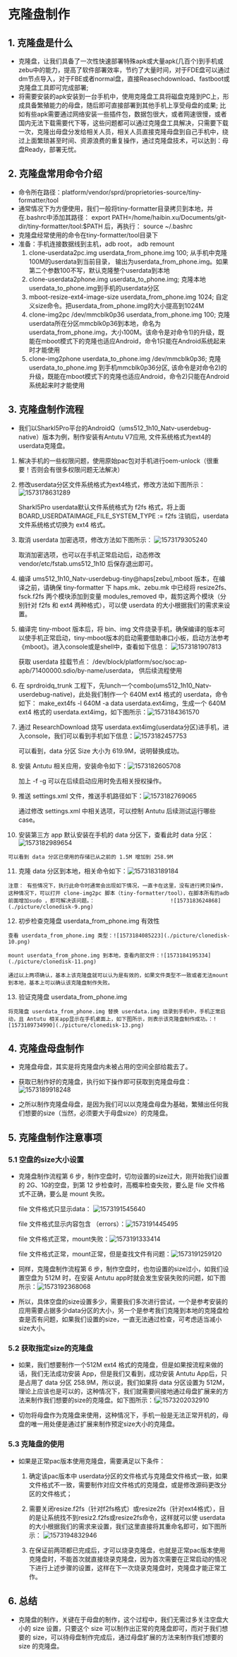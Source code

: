

# 克隆盘制作

## 1. 克隆盘是什么

- 克隆盘，让我们具备了一次性快速部署特殊apk或大量apk(几百个)到手机或zebu中的能力，提高了软件部署效率，节约了大量时间，对于FDE盘可以通过dm节点导入，对于FBE或者normal盘，直接Reasechdownload、fastboot或克隆盘工具即可完成部署;
- 将需要安装的apk安装到一台手机中，使用克隆盘工具将磁盘克隆到PC上，形成具备繁殖能力的母盘，随后即可直接部署到其他手机上享受母盘的成果; 比如有些apk需要通过网络安装一些插件包，数据包很大，或者网速很慢，或者国内无法下载需要代下等，这些问题都可以通过克隆盘工具解决，只需要下载一次，克隆出母盘分发给相关人员，相关人员直接克隆母盘到自己手机中，绕过上面繁琐甚至时间、资源浪费的重复操作，通过克隆盘技术，可以达到：母盘Ready，部署无忧。



## 2. 克隆盘常用命令介绍

- 命令所在路径：platform/vendor/sprd/proprietories-source/tiny-formatter/tool 
- 通常情况下为方便使用，我们一般将tiny-formatter目录拷贝到本地，并在.bashrc中添加其路径： export PATH=/home/haibin.xu/Documents/git-dir/tiny-formatter/tool:$PATH 后，再执行： source ~/.bashrc
- 克隆盘经常使用的命令在tiny-formatter/tool目录下 
- 准备：手机连接数据线到主机，adb root， adb remount
  1.  clone-userdata2pc.img userdata_from_phone.img 100; 从手机中克隆100M的userdata到当前目录， 输出为userdata_from_phone.img。如果第二个参数100不写，默认克隆整个userdata到本地 
  2.  clone-userdata2phone.img userdata_to_phone.img; 克隆本地userdata_to_phone.img到手机的userdata分区
  3.  mboot-resize-ext4-image-size userdata_from_phone.img 1024; 自定义size命令。把userdata_from_phone.img的大小提高到1024M 
  4.  clone-img2pc /dev/mmcblk0p36 userdata_from_phone.img 100; 克隆userdata所在分区mmcblk0p36到本地，命名为 userdata_from_phone.img，大小100M。该命令是对命令1)的升级，既能在mboot模式下的克隆也适应Android，命令1只能在Android系统起来时才能使用 
  5.  clone-img2phone userdata_to_phone.img /dev/mmcblk0p36; 克隆userdata_to_phone.img 到手机mmcblk0p36分区, 该命令是对命令2)的升级，既能在mboot模式下的克隆也适应Android，命令2)只能在Android系统起来时才能使用 



## 3. 克隆盘制作流程

- 我们以Sharkl5Pro平台的AndroidQ（ums512_1h10_Natv-userdebug-native）版本为例，制作安装有Antutu V7应用, 文件系统格式为ext4的userdata克隆盘。

1. 解决手机的一些权限问题，使用原始pac包对手机进行oem-unlock（很重要！否则会有很多权限问题无法解决）

2. 修改userdata分区文件系统格式为ext4格式，修改方法如下图所示：![1573178631289](./picture/clonedisk-1.png)

   Sharkl5Pro userdata默认文件系统格式为 f2fs 格式，将上面 BOARD_USERDATAIMAGE_FILE_SYSTEM_TYPE := f2fs 注销后，userdata 文件系统格式切换为 ext4 格式。

3. 取消 userdata 加密选项，修改方法如下图所示：  ![1573179305240](./picture/clonedisk-2.png)

   取消加密选项，也可以在手机正常启动后，动态修改 vendor/etc/fstab.ums512_1h10 后保存退出即可。

4. 编译 ums512_1h10_Natv-userdebug-tiny@haps[zebu],mboot 版本，在编译之前，请确保 tiny-formatter 下 haps.mk、zebu.mk 中已经将 resize2fs、fsck.f2fs 两个模块添加到变量 modules_removed 中，裁剪这两个模块（分别针对 f2fs 和 ext4 两种格式），可以使 userdata 的大小根据我们的需求来设置。

5. 编译完 tiny-mboot 版本后，将 bin、img 文件烧录手机，确保编译的版本可以使手机正常启动，tiny-mboot版本的启动需要借助串口小板，启动方法参考《mboot》。进入console或是shell中，查看如下信息： ![1573181907813](./picture/clonedisk-3.png)

   获取 userdata 挂载节点： /dev/block/platform/soc/soc:ap-apb/71400000.sdio/by-name/userdata， 供后续流程使用

6. 在 sprdroidq_trunk 工程下，先lunch一个combo(ums512_1h10_Natv-userdebug-native)，此处我们制作一个 640M ext4 格式的 userdata，命令如下：         make_ext4fs -l 640M -a data userdata.ext4img，生成一个 640M ext4 格式的 userdata.ext4img，如下图所示：![1573184361570](./picture/clonedisk-12.png)

7. 通过 ResearchDownload 烧写 userdata.ext4img(userdata分区)进手机，进入console，我们可以看到手机如下信息：![1573182457753](./picture/clonedisk-4.png)

   可以看到，data 分区 Size 大小为 619.9M，说明替换成功。

8. 安装 Antutu 相关应用，安装命令如下：![1573182605708](./picture/clonedisk-5.png)

   加上 -f -g 可以在后续启动应用时免去相关授权操作。

9. 推送 settings.xml 文件，推送手机路径如下：![1573182769065](./picture/clonedisk-6.png)

   通过修改 settings.xml 中相关选项，可以控制 Antutu 后续测试运行哪些 case。

10.  安装第三方 app 默认安装在手机的 data 分区下，查看此时 data 分区：![1573182989654](./picture/clonedisk-7.png)

    可以看到 data 分区已使用的存储已从之前的 1.5M 增加到 258.9M

11.  克隆 data 分区到本地，相关命令如下：![1573183189184](./picture/clonedisk-8.png)

    注意： 有些情况下，执行此命令时通常会出现如下情况，一直卡在这里，没有进行拷贝操作，这种情况下，可以打开 clone-img2pc 脚本（tiny-formatter/tool），在脚本所有的adb前面增加sudo ，即可解决该问题。：                        ![1573183624868](./picture/clonedisk-9.png)

12.  初步检查克隆盘 userdata_from_phone.img 有效性

    查看 userdata_from_phone.img 类型：![1573184085223](./picture/clonedisk-10.png)

    mount userdata_from_phone.img 到本地，查看内部文件：![1573184195334](./picture/clonedisk-11.png)

    通过以上两项确认，基本上该克隆盘就可以认为是有效的，如果文件类型不一致或者无法mount到本地，基本上可以确认该克隆盘制作失败。

13.  验证克隆盘 userdata_from_phone.img

    将克隆盘 userdata_from_phone.img 替换 userdata.img 烧录到手机中，手机正常启动，且 Antutu 相关app显示在手机桌面上，如下图所示，则表示该克隆盘制作成功。：![1573189734990](./picture/clonedisk-13.png)



## 4. 克隆盘母盘制作

- 克隆盘母盘，其实是将克隆盘内未被占用的空间全部给裁去了。
- 获取已制作好的克隆盘，执行如下操作即可获取到克隆盘母盘： ![1573189918248](./picture/clonedisk-14.png)

- 之所以制作克隆盘母盘，是因为我们可以以克隆盘母盘为基础，繁殖出任何我们想要的size（当然，必须要大于母盘size）的克隆盘。

  

## 5. 克隆盘制作注意事项

### 5.1 空盘的size大小设置

- 克隆盘制作流程第 6 步，制作空盘时，切勿设置的size过大，刚开始我们设置的 2G、1G的空盘，到第 12 步检查时，高概率检查失败，要么是 file 文件格式不正确，要么是 mount 失败。

  file 文件格式只显示data：                  ![1573191545640](./picture/clonedisk-18.png)                                       

  file 文件格式显示内容包含 （errors）：![1573191445495](./picture/clonedisk-17.png)      

  file 文件格式正常，mount失败：![1573191333414](./picture/clonedisk-16.png)

  file 文件格式正常，mount正常，但是查找文件有问题：![1573191259120](./picture/clonedisk-15.png)

- 同样，克隆盘制作流程第 6 步，制作空盘时，也勿设置的size过小，如我们设置空盘为 512M 时，在安装 Antutu app时就会发生安装失败的问题，如下图所示：![1573192368068](./picture/clonedisk-19.png)

- 所以，具体空盘的size设置多少，需要我们多次进行尝试，一个是参考安装的应用需要占据多少data分区的大小，另一个是参考我们克隆到本地的克隆盘检查是否有问题，如果我们设置的size，一直无法通过检查，可考虑适当减小size大小。



### 5.2 获取指定size的克隆盘

- 如果，我们想要制作一个512M ext4 格式的克隆盘，但是如果按流程来做的话，我们无法成功安装 App，但是我们又看到，成功安装 Antutu App后，只是占用了 data 分区 258.9M，所以说，我们如果将 data 分区设置为 512M，理论上应该也是可以的，这种情况下，我们就需要间接地通过母盘扩展来的方法来制作我们想要的size的克隆盘。如下图所示：!![1573202032910](/home/haibin.xu/haibin/doc/picture/clonedisk-21.png)

- 切勿将母盘作为克隆盘来使用，这种情况下，手机一般是无法正常开机的，母盘的唯一用处便是通过扩展来制作预定size大小的克隆盘。

  

### 5.3 克隆盘的使用

- 如果是正常pac版本使用克隆盘，需要满足以下条件：

  1. 确定该pac版本中 userdata分区的文件格式与克隆盘文件格式一致，如果文件格式不一致，需要制作对应文件格式的克隆盘，或是修改源码更改分区的文件格式；

  2. 需要关闭resize.f2fs（针对f2fs格式）或resize2fs（针对ext4格式），目的是让系统找不到resiz2.f2fs或resize2fs命令，这样就可以使 userdata 的大小根据我们的需求来设置，我们这里直接将其重命名即可，如下图所示：               ![1573194832946](./picture/clonedisk-20.png)

  3. 在保证前两项都已完成后，才可以烧录克隆盘，也就是正常pac版本使用克隆盘时，不能首次就直接烧录克隆盘，因为首次需要在正常启动的情况下进行上述步骤的设置，这样在下一次烧录克隆盘时，克隆盘才能正常工作。

     

## 6. 总结

- 克隆盘的制作，关键在于母盘的制作，这个过程中，我们无需过多关注空盘大小的 size 设置，只要这个 size 可以制作出正常的克隆盘即可，而对于我们想要的 size，可以待母盘制作完成后，通过母盘扩展的方法来制作我们想要的 size 的克隆盘。